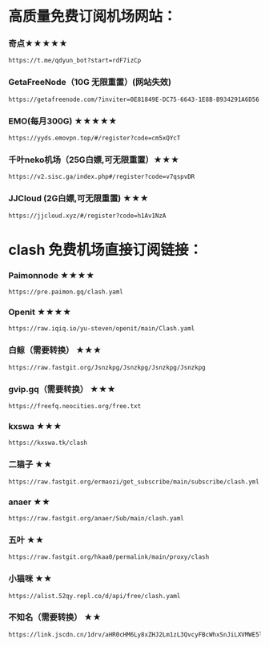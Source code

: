 # 高质量免费订阅机场网站：

### 奇点★★★★★
```
https://t.me/qdyun_bot?start=rdF7izCp
```
### GetaFreeNode（10G 无限重置）(网站失效)
```
https://getafreenode.com/?inviter=0E81849E-DC75-6643-1E8B-B934291A6D56
```
### EMO(每月300G) ★★★★★
```
https://yyds.emovpn.top/#/register?code=cm5xQYcT
```
### 千叶neko机场（25G白嫖,可无限重置）★★★
```
https://v2.sisc.ga/index.php#/register?code=v7qspvDR
```
### JJCloud (2G白嫖,可无限重置) ★★★
```
https://jjcloud.xyz/#/register?code=h1Av1NzA
```

# clash 免费机场直接订阅链接：
### Paimonnode ★★★★
```
https://pre.paimon.gq/clash.yaml
```
### Openit ★★★★
```
https://raw.iqiq.io/yu-steven/openit/main/Clash.yaml
```
### 白鲸（需要转换） ★★★
```
https://raw.fastgit.org/Jsnzkpg/Jsnzkpg/Jsnzkpg/Jsnzkpg
```
### gvip.gq（需要转换） ★★★
```
https://freefq.neocities.org/free.txt
```
### kxswa ★★★
```
https://kxswa.tk/clash
```
### 二猫子 ★★
```
https://raw.fastgit.org/ermaozi/get_subscribe/main/subscribe/clash.yml
```
### anaer ★★
```
https://raw.fastgit.org/anaer/Sub/main/clash.yaml
```
### 五叶 ★★
```
https://raw.fastgit.org/hkaa0/permalink/main/proxy/clash
```
### 小猫咪 ★★
```
https://alist.52qy.repl.co/d/api/free/clash.yaml
```
### 不知名（需要转换） ★★
```
https://link.jscdn.cn/1drv/aHR0cHM6Ly8xZHJ2Lm1zL3QvcyFBcWhxSnJiLXVMWE5lcmxIOWdOYUNZNnNoREk_ZT01bUVZd3c
```




